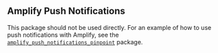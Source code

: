 ## Amplify Push Notifications

This package should not be used directly. For an example of how to use push notifications with Amplify, 
see the [`amplify_push_notifications_pinpoint`](https://pub.dev/packages/amplify_push_notifications) package.
